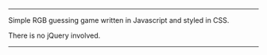 *********************

Simple RGB guessing game written in Javascript and styled in CSS.

There is no jQuery involved.

*********************